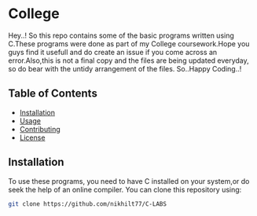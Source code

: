 # College

Hey..!
So this repo contains some of the basic programs written using C.These programs were done as part of my College coursework.Hope you guys find it usefull and do create an issue if you come across an error.Also,this is not a final copy and the files are being updated everyday, so do bear with the untidy arrangement of the files.
So..Happy Coding..!

## Table of Contents

- [Installation](#installation)
- [Usage](#usage)
- [Contributing](#contributing)
- [License](#license)

## Installation

To use these programs, you need to have C installed on your system,or do seek the help of an online compiler. You can clone this repository using:

```bash
git clone https://github.com/nikhilt77/C-LABS
